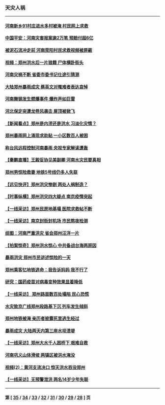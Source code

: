 ### 天灾人祸
---
#### [河南新乡91村庄进水多村被淹 村民网上求救](../../pages/ncid280/n13106689.md) 
#### [中国平安：河南灾害报案逾2万笔 预赔付超6亿](../../pages/ncid280/n13106157.md) 
#### [被泥石流冲走前 河南荥阳村民求救视频被屏蔽](../../pages/ncid280/n13106266.md) 
#### [视频：郑州洪水后一片狼籍 尸体横卧街头](../../pages/ncid280/n13106400.md) 
#### [河南灾祸不断 省委市委书记仕途引猜测](../../pages/ncid280/n13106463.md) 
#### [大陆郑州暴雨成灾 蔡英文对罹难者表达哀悼](../../pages/ncid280/n13106067.md) 
#### [河南舞钢发生燃爆事件 爆炸声如巨雷](../../pages/ncid280/n13106081.md) 
#### [河北保定突遭龙卷风袭击 屋顶被掀飞](../../pages/ncid280/n13105949.md) 
#### [【新闻看点】郑州是内涝还是洪水 习淡化灾情？](../../pages/ncid280/n13105546.md) 
#### [郑州暴雨网上涌现求助贴 一小区数百人被困](../../pages/ncid280/n13105894.md) 
#### [称台风远程控制河南暴雨 央视专家解读遭轰](../../pages/ncid280/n13105545.md) 
#### [【秦鹏直播】王毅妥协见美副卿 河南水灾民要真相](../../pages/ncid280/n13105597.md) 
#### [郑州男惊险救妻 地铁5号线仍多人失联](../../pages/ncid280/n13105480.md) 
#### [【远见快评】郑州洪灾惨剧 两处人祸制造？](../../pages/ncid280/n13105541.md) 
#### [【时事纵横】郑州洪灾四大疑点 南京疫情突起](../../pages/ncid280/n13105563.md) 
#### [【一线采访】郑州民房地基塌 医院求救帖不断](../../pages/ncid280/n13105473.md) 
#### [【一线采访】南京封街封机场 市民熬夜检测](../../pages/ncid280/n13105035.md) 
#### [组图：河南严重洪灾 省会郑州汪洋一片](../../pages/ncid280/n13105034.md) 
#### [【拍案惊奇】郑州洪水惊心 中共备战台海两原因](../../pages/ncid280/n13103379.md) 
#### [暴雨洪灾 郑州市民讲述惊险的一天](../../pages/ncid280/n13105020.md) 
#### [郑州乘客忆地铁逃命：我告诉妈妈 我不行了](../../pages/ncid280/n13104906.md) 
#### [研究：国药疫苗对病毒变种效果显着降低](../../pages/ncid280/n13104860.md) 
#### [【一线采访】 郑州路面数百处塌陷 民心恐慌](../../pages/ncid280/n13104384.md) 
#### [水灾致京广线郑州段路基下沉 列车发生倾斜](../../pages/ncid280/n13104165.md) 
#### [郑州地铁被淹 亲历者披露死里逃生经过](../../pages/ncid280/n13104268.md) 
#### [暴雨成灾 大陆两天内第三座水坝溃堤](../../pages/ncid280/n13102731.md) 
#### [【一线采访】郑州大水千人困桥下 艰难自救](../../pages/ncid280/n13103956.md) 
#### [河南巩义山体滑坡 两镇区被洪水淹没](../../pages/ncid280/n13104010.md) 
#### [视频(2)：黄河支流决口 惊天洪水吞没郑州](../../pages/ncid280/n13103768.md) 
#### [【一线采访】无预警泄洪 两名14岁少年失联](../../pages/ncid280/n13103637.md) 

---
#### 第 [ [35](./35.md) / [34](./34.md) / [33](./33.md) / [32](./32.md) / [31](./31.md) / [30](./30.md) / [29](./29.md) / [28](./28.md) ] 页
